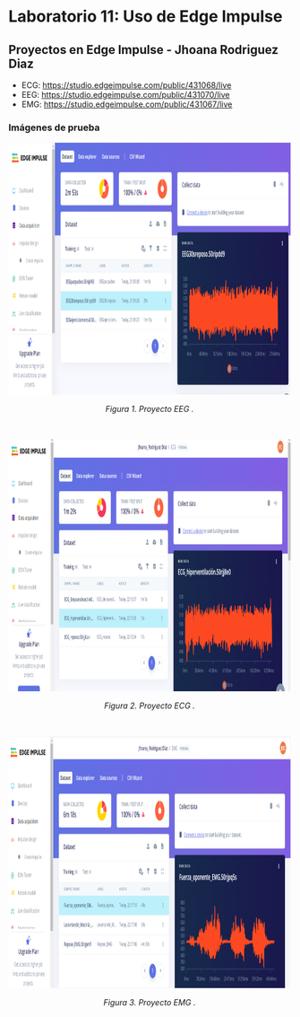 # Laboratorio 11: Uso de Edge Impulse

## Proyectos en Edge Impulse - Jhoana Rodriguez Diaz

-  ECG: https://studio.edgeimpulse.com/public/431068/live
-  EEG: https://studio.edgeimpulse.com/public/431070/live
-  EMG: https://studio.edgeimpulse.com/public/431067/live

### Imágenes de prueba 

<p align="center">
  <img src="ISB/Laboratorios/L11_Edge_Impulse/Archivos_Jhoana_Rodriguez/EEG/eeg_reposo.PNG" alt="fotog" width="960" height="450"/>
</p>
<p align="center"><i>Figura 1. Proyecto EEG .</i></p><br>

<p align="center">
  <img src="https://github.com/GloriaAtencio/ISBIO_2024_G1/blob/561e1ebc76e35a613a7ddc8f30053db1e730cb12/ISB/Laboratorios/L11_Edge_Impulse/Archivos_Jhoana_Rodriguez/ECG/Hiperventilacion.PNG" alt="fotog" width="960" height="450"/>
</p>
<p align="center"><i>Figura 2. Proyecto ECG .</i></p><br>

<p align="center">
  <img src="ISB/Laboratorios/L11_Edge_Impulse/Archivos_Jhoana_Rodriguez/EMG/Fuerza_oponente.PNG" alt="fotog" width="960" height="450"/>
</p>
<p align="center"><i>Figura 3. Proyecto EMG .</i></p><br>

